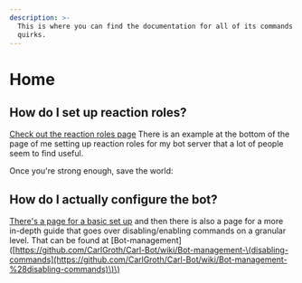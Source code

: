 ```yaml
---
description: >-
  This is where you can find the documentation for all of its commands and
  quirks.
---
```


# Home

## How do I set up reaction roles?

[Check out the reaction roles page](https://github.com/CarlGroth/Carl-Bot/wiki/Reaction-Roles) There is an example at the bottom of the page of me setting up reaction roles for my bot server that a lot of people seem to find useful.

Once you're strong enough, save the world:

## How do I actually configure the bot?

[There's a page for a basic set up](https://github.com/CarlGroth/Carl-Bot/wiki/Setting-up-the-bot) and then there is also a page for a more in-depth guide that goes over disabling/enabling commands on a granular level. That can be found at \[Bot-management\]\([https://github.com/CarlGroth/Carl-Bot/wiki/Bot-management-\(disabling-commands](https://github.com/CarlGroth/Carl-Bot/wiki/Bot-management-%28disabling-commands)\)\)

